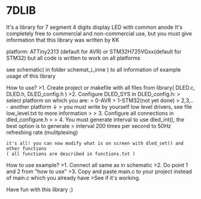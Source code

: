 # 7DLIB
It's a library for 7 segment 4 digits display LED with common anode
It's completely free to commercial and non-commercial use, but you must give information that this library was written by KK


platform: ATTiny2313 (default for AVR) or STM32H725VGxx(default for STM32) but all code is written to work on all platforms 

see schematic( in folder schemat_i_inne ) to all information of example usage of this library

How to use?
	>1. Create project or makefile with all files from library( DLED.c, DLED.h, DLED_config.h )
    	>2. Configure DLED_SYS in DLED_config.h:
	>	select platform on which you are:
	>		0-AVR 
	>		1-STM32(not yet done)
	>		2,3,.. - another platform ↓
	>		you must write by yourself low level drivers, see file low_level.txt to more information
	>
    	>	3. Configure all connections in dled_configure.h
	>
    	>	4. You must generate interval to use dled_int(), the best option is to generate 
    	> 	 interval 200 times per second to 50Hz refreshing rate (mulitplexing)

    it's all! you can now modify what is on screen with dled_set() and other functions
    ( all functions are described in functions.txt )

How to use example?
	>1. Connect all same as in schematic 
	>2. Do point 1 and 2 from "how to use"
	>3. Copy and paste main.c to your project instead of main.c which you already have
    	>See if it's working.
    
    
Have fun with this library ;)
